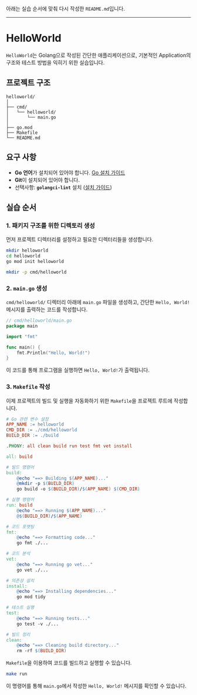 아래는 실습 순서에 맞춰 다시 작성한 `README.md`입니다.

---

# HelloWorld

`HelloWorld`는 Golang으로 작성된 간단한 애플리케이션으로, 기본적인 Application의 구조와 테스트 방법을 익히기 위한 실습입니다.


## 프로젝트 구조

```plaintext
helloworld/
│
├── cmd/
│   └── helloworld/
│       └── main.go
│
├── go.mod
├── Makefile
└── README.md
```

## 요구 사항

- **Go 언어**가 설치되어 있어야 합니다. [Go 설치 가이드](https://golang.org/doc/install)
- **Git**이 설치되어 있어야 합니다.
- 선택사항: **`golangci-lint`** 설치 ([설치 가이드](https://golangci-lint.run/usage/install/))

## 실습 순서

### 1. 패키지 구조를 위한 디렉토리 생성

먼저 프로젝트 디렉터리를 설정하고 필요한 디렉터리들을 생성합니다.

```bash
mkdir helloworld
cd helloworld
go mod init helloworld

mkdir -p cmd/helloworld
```

### 2. `main.go` 생성

`cmd/helloworld/` 디렉터리 아래에 `main.go` 파일을 생성하고, 간단한 `Hello, World!` 메시지를 출력하는 코드를 작성합니다.

```go
// cmd/helloworld/main.go
package main

import "fmt"

func main() {
    fmt.Println("Hello, World!")
}
```

이 코드를 통해 프로그램을 실행하면 `Hello, World!`가 출력됩니다.

### 3. `Makefile` 작성

이제 프로젝트의 빌드 및 실행을 자동화하기 위한 `Makefile`을 프로젝트 루트에 작성합니다.

```makefile
# Go 관련 변수 설정
APP_NAME := helloworld
CMD_DIR := ./cmd/helloworld
BUILD_DIR := ./build

.PHONY: all clean build run test fmt vet install

all: build

# 빌드 명령어
build:
	@echo "==> Building $(APP_NAME)..."
	@mkdir -p $(BUILD_DIR)
	go build -o $(BUILD_DIR)/$(APP_NAME) $(CMD_DIR)

# 실행 명령어
run: build
	@echo "==> Running $(APP_NAME)..."
	@$(BUILD_DIR)/$(APP_NAME)

# 코드 포맷팅
fmt:
	@echo "==> Formatting code..."
	go fmt ./...

# 코드 분석
vet:
	@echo "==> Running go vet..."
	go vet ./...

# 의존성 설치
install:
	@echo "==> Installing dependencies..."
	go mod tidy

# 테스트 실행
test:
	@echo "==> Running tests..."
	go test -v ./...

# 빌드 정리
clean:
	@echo "==> Cleaning build directory..."
	rm -rf $(BUILD_DIR)
```

`Makefile`을 이용하여 코드를 빌드하고 실행할 수 있습니다.

```bash
make run
```

이 명령어를 통해 `main.go`에서 작성한 `Hello, World!` 메시지를 확인할 수 있습니다.